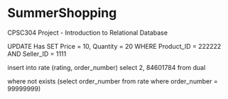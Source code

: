 # SummerShopping
CPSC304 Project - Introduction to Relational Database

UPDATE Has SET Price = 10, Quantity = 20 WHERE Product_ID = 222222 AND Seller_ID = 1111


insert into rate (rating, order_number) select 2, 84601784 from dual

where not exists (select order_number from rate where order_number = 99999999)